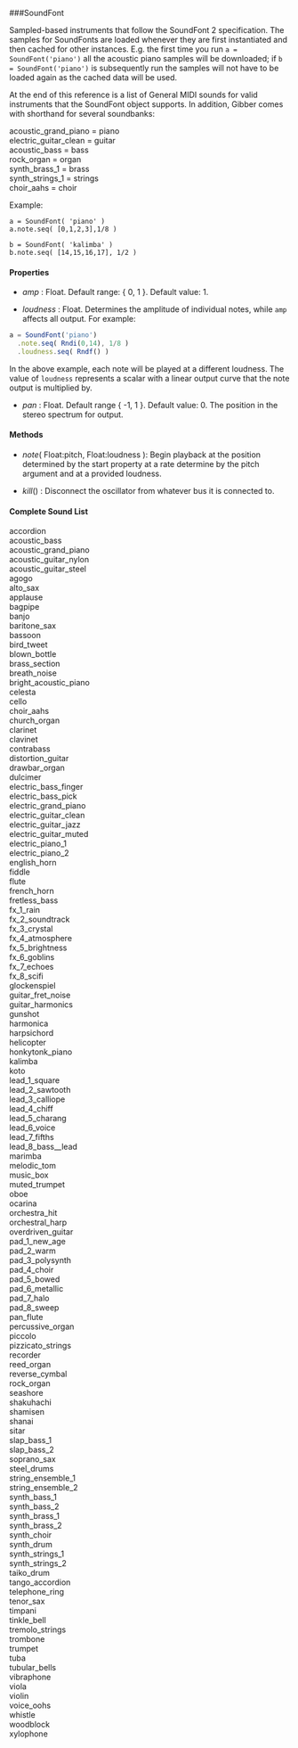 ###SoundFont

Sampled-based instruments that follow the SoundFont 2 specification. The samples for SoundFonts are loaded whenever they are first instantiated and then cached for other instances. E.g. the first time you run `a = SoundFont('piano')` all the acoustic piano samples will be downloaded; if `b = SoundFont('piano')` is subsequently run the samples will not have to be loaded again as the cached data will be used.

At the end of this reference is a list of General MIDI sounds for valid instruments that the SoundFont object supports. In addition, Gibber comes with shorthand for several soundbanks:

acoustic_grand_piano = piano  
electric_guitar_clean = guitar  
acoustic_bass = bass  
rock_organ = organ  
synth_brass_1 = brass  
synth_strings_1 = strings  
choir_aahs = choir  

Example:
```javascriptjavascript
a = SoundFont( 'piano' )
a.note.seq( [0,1,2,3],1/8 )

b = SoundFont( 'kalimba' )
b.note.seq( [14,15,16,17], 1/2 )
```

#### Properties

* _amp_ : Float. Default range: { 0, 1 }. Default value: 1.  

* _loudness_ : Float. Determines the amplitude of individual notes, while `amp` affects all output. For example:  
```javascript
a = SoundFont('piano')
  .note.seq( Rndi(0,14), 1/8 )
  .loudness.seq( Rndf() )
```
In the above example, each note will be played at a different loudness. The value of `loudness` represents a scalar with a linear output curve that the note output is multiplied by.  

* _pan_ : Float. Default range { -1, 1 }. Default value: 0. The position in the stereo spectrum for output.
 
#### Methods

* _note_( Float:pitch, Float:loudness ): Begin playback at the position determined by the start property at a rate determine by the pitch argument and at a provided loudness.  

* _kill_() : Disconnect the oscillator from whatever bus it is connected to. 

#### Complete Sound List
  
accordion  
acoustic_bass  
acoustic_grand_piano  
acoustic_guitar_nylon  
acoustic_guitar_steel  
agogo  
alto_sax  
applause  
bagpipe  
banjo  
baritone_sax  
bassoon  
bird_tweet  
blown_bottle  
brass_section  
breath_noise  
bright_acoustic_piano  
celesta  
cello  
choir_aahs  
church_organ  
clarinet  
clavinet  
contrabass  
distortion_guitar  
drawbar_organ  
dulcimer  
electric_bass_finger  
electric_bass_pick  
electric_grand_piano  
electric_guitar_clean  
electric_guitar_jazz  
electric_guitar_muted  
electric_piano_1  
electric_piano_2  
english_horn  
fiddle  
flute  
french_horn  
fretless_bass  
fx_1_rain  
fx_2_soundtrack  
fx_3_crystal  
fx_4_atmosphere  
fx_5_brightness  
fx_6_goblins  
fx_7_echoes  
fx_8_scifi  
glockenspiel  
guitar_fret_noise  
guitar_harmonics  
gunshot  
harmonica  
harpsichord  
helicopter  
honkytonk_piano  
kalimba  
koto  
lead_1_square  
lead_2_sawtooth  
lead_3_calliope  
lead_4_chiff  
lead_5_charang  
lead_6_voice  
lead_7_fifths  
lead_8_bass__lead  
marimba  
melodic_tom  
music_box  
muted_trumpet  
oboe  
ocarina  
orchestra_hit  
orchestral_harp  
overdriven_guitar  
pad_1_new_age  
pad_2_warm  
pad_3_polysynth  
pad_4_choir  
pad_5_bowed  
pad_6_metallic  
pad_7_halo  
pad_8_sweep  
pan_flute  
percussive_organ  
piccolo  
pizzicato_strings  
recorder  
reed_organ  
reverse_cymbal  
rock_organ  
seashore  
shakuhachi  
shamisen  
shanai  
sitar  
slap_bass_1  
slap_bass_2  
soprano_sax  
steel_drums  
string_ensemble_1  
string_ensemble_2  
synth_bass_1  
synth_bass_2  
synth_brass_1  
synth_brass_2  
synth_choir  
synth_drum  
synth_strings_1  
synth_strings_2  
taiko_drum  
tango_accordion  
telephone_ring  
tenor_sax  
timpani  
tinkle_bell  
tremolo_strings  
trombone  
trumpet  
tuba  
tubular_bells  
vibraphone  
viola  
violin  
voice_oohs  
whistle  
woodblock  
xylophone  
